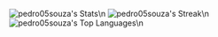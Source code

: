 ![pedro05souza's Stats](https://github-readme-stats.vercel.app/api?username=pedro05souza&theme=dark&show_icons=true&hide_border=false&count_private=true)\n
![pedro05souza's Streak](https://github-readme-streak-stats.herokuapp.com/?user=pedro05souza&theme=dark&hide_border=false)\n
![pedro05souza's Top Languages](https://github-readme-stats.vercel.app/api/top-langs/?username=pedro05souza&theme=dark&show_icons=true&hide_border=false&layout=compact)\n

